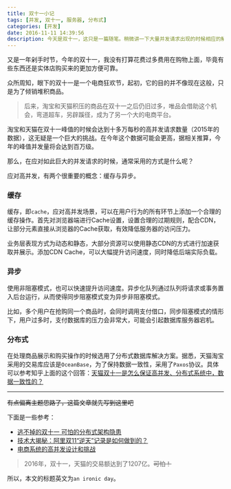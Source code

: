 ```yaml
---
title: 双十一小记
tags: [并发, 双十一, 服务器, 分布式]
categories: [开发]
date: 2016-11-11 14:39:56
description: 今天是双十一，这只是一篇随笔。稍微讲一下大量并发请求出现的时候相应的解决方案。
---
```


又是一年剁手时节，今年的双十一，我没有打算花费过多费用在购物上面，毕竟有些东西还是实体店购买来的更加方便可靠。

众所周知，眼下的双十一是一个电商狂欢节，起初，它的目的并不像现在这般，只是为了倾销堆积商品。

> 后来，淘宝和天猫积压的商品在双十一之后仍旧过多，唯品会借助这个机会，弯道超车，另辟蹊径，成为了另一个大的电商平台。

淘宝和天猫在双十一峰值的时候会达到十多万每秒的高并发请求数量（2015年的数据），这无疑是一个巨大的挑战。在今年这个数据可能会更高，据相关推算，今年的峰值并发量将会达到百万级。

那么，在应对如此巨大的并发请求的时候，通常采用的方式是什么呢？

应对高并发，有两个很重要的概念：缓存与异步。

### 缓存

缓存，即`cache`，应对高并发场景，可以在用户行为的所有环节上添加一个合理的缓存操作。首先对浏览器端进行Cache设置，设置合理的过期规则，配合CDN，让部分元素直接从浏览器的Cache获取，有效降低服务器的访问压力。

业务层表现方式为动态和静态，大部分资源可以使用静态CDN的方式进行加速获取并展示。添加CDN Cache，可以大幅提升访问速度，同时降低后端实际负载。

### 异步

使用非阻塞模式，也可以快速提升访问速度。异步化队列通过队列将请求或事务置入后台运行，从而使得同步阻塞模式变为异步非阻塞模式。

比如，多个用户在抢购同一个商品时，会同时调用支付借口，同步阻塞模式的情形下，用户过多时，支付数据库的压力会非常大，可能会引起数据库服务器宕机。

### 分布式

在处理商品展示和购买操作的时候选用了分布式数据库解决方案。据悉，天猫淘宝采用的交易库应该是`OceanBase`，为了保持数据一致性，采用了`Paxos`协议。具体可以参考知乎上面的这个回答：[天猫双十一是怎么保证高并发、分布式系统中，数据一致性的？](https://www.zhihu.com/question/37421030/answer/72860789)

----

~~有点偏离主题思路了，这篇文章就先写到这里吧~~

下面是一些参考：

- [逃不掉的双十一 可怕的分布式架构隐患](http://kb.cnblogs.com/page/508432/)
- [技术大揭秘：阿里双11“逆天”记录是如何做到的？](http://cbinews.baijia.baidu.com/article/247864)
- [电商系统的高并发设计和挑战](http://geek.csdn.net/news/detail/74130)

> 2016年，双十一，天猫的交易额达到了1207亿。~~可怕！~~

所以，本文的标题英文为`an ironic day`。
